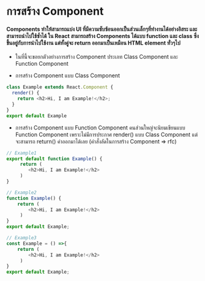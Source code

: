 # การสร้าง Component

#### Components ทำให้สามารถแบ่ง UI ที่มีความซับซ้อนออกเป็นส่วนเล็กๆที่ทำงานได้อย่างอิสระ และสามารถนำไปใช้ซ้ำได้ ใน React สามารถสร้าง Components ได้แบบ function และ class ซึ่งขึ้นอยู่กับการนำไปใช้งาน แต่ทั้งคู่จะ return ออกมาเป็นเหมือน HTML element ทั่วๆไป

- ในที่นี้จะขอยกตัวอย่างการสร้าง Component ประเภท Class Component และ Function Component

- การสร้าง Component แบบ Class Component
  
```js
class Example extends React.Component {
  render() {
    return <h2>Hi, I am Example!</h2>;
  }
}
export default Example
```
  - การสร้าง Component แบบ Function Component คนส่วนใหญ่จะนิยมเขียนแบบ  Function Component เพราะไม่มีการประกาศ render() แบบ Class Component แต่จะสามารถ return() ค่าออกมาได้เลย (คำสั่งลัดในการสร้าง Component => rfc)
  
```js
// Example1
export default function Example() {
     return (
        <h2>Hi, I am Example!</h2>
     )
}
```

```js
// Example2
function Example() {
    return (
        <h2>Hi, I am Example!</h2>
     )
}
export default Example;
```
```js
// Example3
const Example = () =>{
    return (
        <h2>Hi, I am Example!</h2>
     )
}
export default Example;
```





